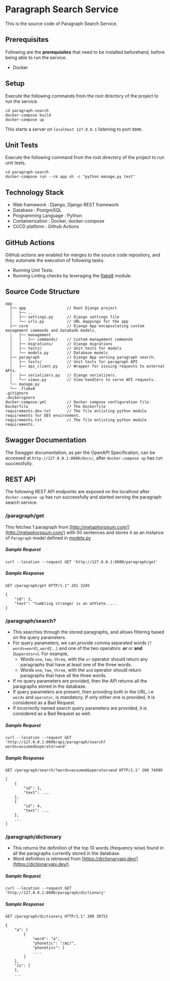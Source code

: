 # Paragraph Search Service

This is the source code of Paragraph Search Service.

## Prerequisites
Following are the **prerequisites** that need to be installed beforehand, before being able to run the service.
* Docker

## Setup
Execute the following commands from the root directory of the project to run the service.
```
cd paragraph-search
docker-compose build
docker-compose up
```

This starts a server on `localhost 127.0.0.1` listening to port `8000`.

## Unit Tests
Execute the following command from the root directory of the project to run unit tests.
```
cd paragraph-search
docker-compose run --rm app sh -c "python manage.py test"
```

## Technology Stack
* Web framework : Django, Django REST framework
* Database : PostgreSQL
* Programming Language : Python
* Containerization : Docker, docker-compose
* CI/CD platform : Github Actions

## GitHub Actions
GitHub actions are enabled for merges to the source code repository, and they automate the execution of following
tasks.
* Running Unit Tests.
* Running Linting checks by leveraging the [flake8](https://pypi.org/project/flake8/) module.

## Source Code Structure
```
app                       
  ├── app                  // Root Django project
  │   ├── ...
  │   ├── settings.py      // Django settings file
  │   └── urls.py          // URL mappings for the app
  ├── core                 // Django App encapsulating custom management commands and databade models.
  │   ├── management        
  │   │   ├── commands/    // Custom management commands
  │   ├── migrations/      // Django migrations
  │   ├── tests/           // Unit tests for models
  │   └── models.py        // Database models
  ├── paragraph            // Django App serving paragraph search.
  │   ├── tests/           // Unit tests for paragraph API
  │   ├── api_client.py    // Wrapper for issuing requests to external APIs.
  │   ├── serializers.py   // Django serializers.
  │   └── views.py         // View handlers to serve API requests.
  └── manage.py
  └── .flake8
.gitignore
.dockerignore              
docker-compose.yml         // Docker compose configuration file.
Dockerfile                 // The Dockerfile
requirements.dev.txt       // The file enlisting python module requirements for DEV environment.
requirements.txt           // The file enlisting python module requirements.

```

## Swagger Documentation
The Swagger documentation, as per the OpenAPI Specification, can be accessed at `http://127.0.0.1:8000/docs/`, after
`docker-compose up` has run successfully.

## REST API

The following REST API endpoints are exposed on the localhost after `docker-compose up` has run 
successfully and started serving the paragraph search service.

### **/paragraph/get**
This fetches 1 paragraph from [http://metaphorpsum.com/](http://metaphorpsum.com/) with 50 sentences and stores it 
as an instance of `Paragraph` model defined in [models.py](/app/core/models.py)

##### Sample Request
```
curl --location --request GET 'http://127.0.0.1:8000/paragraph/get'
```

##### Sample Response
```
GET /paragraph/get HTTP/1.1" 201 3245

{
    "id": 1,
    "text": "tumbling stranger is an athlete.....
} 
```

### **/paragraph/search?**
* This searches through the stored paragraphs, and allows filtering based on the query parameters.
* For query parameters, we can provide comma separated words (`?words=word1,word2..`) and one of the 
  two operators: **or** or **and** (`&operator=`). For example,
  * Words `one`, `two`, `three`, with the `or` operator should return any paragraphs that
  have at least one of the three words.
  * Words `one`, `two`, `three`, with the `and` operator should return paragraphs that have
  all the three words.
* If no query parameters are provided, then the API returns all the paragraphs stored in the database.
* If query parameters are present, then providing both in the URL, i.e `words` and `operator`, is mandatory. If only 
  either one is provided, it is considered as a Bad Request.
* If incorrectly named search query parameters are provided, it is considered as a Bad Request as well.  

##### Sample Request
```
curl --location --request GET 'http://127.0.0.1:8000/api/paragraph/search?words=assumed&operator=and'
```

##### Sample Response
```
GET /paragraph/search/?words=assumed&operator=and HTTP/1.1" 200 74999

[
    {
        "id": 1,
        "text": ....
    },
    {
        "id": 4,
        "text": ....
    },
    ...
]
```

### **/paragraph/dictionary**
* This returns the definition of the top 10 words (frequency wise) found in all the paragraphs currently stored in 
  the database.
* Word definition is retrieved from [https://dictionaryapi.dev/](https://dictionaryapi.dev/).

##### Sample Request
```
curl --location --request GET 'http://127.0.0.1:8000/paragraph/dictionary'
```

##### Sample Response
```
GET /paragraph/dictionary HTTP/1.1" 200 30751

{
    "a": [
        {
            "word": "a",
            "phonetic": "/æɪ/",
            "phonetics": [
            ....
        }
    ],
    "is": [
    ],
    ...
```